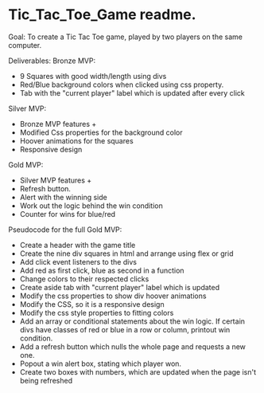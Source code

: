 # Tic_Tac_Toe_Game readme.

Goal: To create a Tic Tac Toe game, played by two players on the same
computer.

Deliverables: 
Bronze MVP: 
- 9 Squares with good width/length using divs
- Red/Blue background colors when clicked using css property.
- Tab with the "current player" label which is updated after every click

Silver MVP: 
- Bronze MVP features + 
- Modified Css properties for the background color
- Hoover animations for the squares
- Responsive design


Gold MVP:
- Silver MVP features +
- Refresh button. 
- Alert with the winning side
- Work out the logic behind the win condition  
- Counter for wins for blue/red

Pseudocode for the full Gold MVP:
- Create a header with the game title
- Create the nine div squares in html and arrange using flex or grid
- Add click event listeners to the divs
- Add red as first click, blue as second in a function
- Change colors to their respected clicks
- Create aside tab with "current player" label which is updated
- Modify the css properties to show div hoover animations
- Modify the CSS, so it is a responsive design
- Modify the css style properties to fitting colors
- Add an array or conditional statements about the win logic. If certain divs have classes of red
or blue in a row or column, printout win condition.
- Add a refresh button which nulls the whole page and requests a new one.
- Popout a win alert box, stating which player won.
- Create two boxes with numbers, which are updated when the page isn't being refreshed
  




